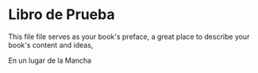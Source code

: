 # Libro de Prueba

This file file serves as your book's preface, a great place to describe your book's content and ideas,


En un lugar de la Mancha


